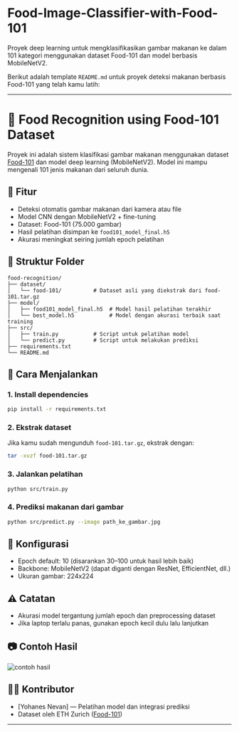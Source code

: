 # Food-Image-Classifier-with-Food-101
Proyek deep learning untuk mengklasifikasikan gambar makanan ke dalam 101 kategori menggunakan dataset Food-101 dan model berbasis MobileNetV2.

Berikut adalah template `README.md` untuk proyek deteksi makanan berbasis Food-101 yang telah kamu latih:

---

# 🍱 Food Recognition using Food-101 Dataset

Proyek ini adalah sistem klasifikasi gambar makanan menggunakan dataset [Food-101](https://www.vision.ee.ethz.ch/datasets_extra/food-101/) dan model deep learning (MobileNetV2). Model ini mampu mengenali 101 jenis makanan dari seluruh dunia.

## 🧠 Fitur

* Deteksi otomatis gambar makanan dari kamera atau file
* Model CNN dengan MobileNetV2 + fine-tuning
* Dataset: Food-101 (75.000 gambar)
* Hasil pelatihan disimpan ke `food101_model_final.h5`
* Akurasi meningkat seiring jumlah epoch pelatihan

## 📁 Struktur Folder

```
food-recognition/
├── dataset/
│   └── food-101/          # Dataset asli yang diekstrak dari food-101.tar.gz
├── model/
│   ├── food101_model_final.h5  # Model hasil pelatihan terakhir
│   └── best_model.h5           # Model dengan akurasi terbaik saat training
├── src/
│   ├── train.py           # Script untuk pelatihan model
│   └── predict.py         # Script untuk melakukan prediksi
├── requirements.txt
└── README.md
```

## 🚀 Cara Menjalankan

### 1. Install dependencies

```bash
pip install -r requirements.txt
```

### 2. Ekstrak dataset

Jika kamu sudah mengunduh `food-101.tar.gz`, ekstrak dengan:

```bash
tar -xvzf food-101.tar.gz
```

### 3. Jalankan pelatihan

```bash
python src/train.py
```

### 4. Prediksi makanan dari gambar

```bash
python src/predict.py --image path_ke_gambar.jpg
```

## 🔧 Konfigurasi

* Epoch default: 10 (disarankan 30–100 untuk hasil lebih baik)
* Backbone: MobileNetV2 (dapat diganti dengan ResNet, EfficientNet, dll.)
* Ukuran gambar: 224x224

## ⚠️ Catatan

* Akurasi model tergantung jumlah epoch dan preprocessing dataset
* Jika laptop terlalu panas, gunakan epoch kecil dulu lalu lanjutkan

## 📷 Contoh Hasil

![contoh hasil](contoh_output.jpg)

## 🧑‍💻 Kontributor

* \[Yohanes Nevan] — Pelatihan model dan integrasi prediksi
* Dataset oleh ETH Zurich ([Food-101](https://www.vision.ee.ethz.ch/datasets_extra/food-101/))

---

